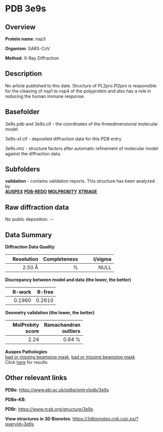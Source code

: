 # PDB 3e9s

## Overview

**Protein name**: nsp3

**Organism**: SARS-CoV

**Method**: X-Ray Diffraction

## Description

No article published to this date. Structure of PL2pro.Pl2pro is responsible for the cleaving of nsp1 to nsp4 of the polyprotein and also has a role in reducing the human immune response.

## Basefolder

3e9s.pdb and 3e9s.cif - the coordinates of the threedimensional molecular model

3e9s-sf.cif - deposited diffraction data for this PDB entry

3e9s.mtz - structure factors after automatic refinement of molecular model against the diffraction data.

## Subfolders





**validation** - contains validation reports. This structure has been analyzed by <br>[**AUSPEX**](https://github.com/thorn-lab/coronavirus_structural_task_force/tree/master/pdb/nsp3/SARS-CoV/3e9s/validation/auspex) [**PDB-REDO**](https://github.com/thorn-lab/coronavirus_structural_task_force/tree/master/pdb/nsp3/SARS-CoV/3e9s/validation/pdb-redo) [**MOLPROBITY**](https://github.com/thorn-lab/coronavirus_structural_task_force/tree/master/pdb/nsp3/SARS-CoV/3e9s/validation/molprobity) [**XTRIAGE**](https://github.com/thorn-lab/coronavirus_structural_task_force/blob/master/pdb/nsp3/SARS-CoV/3e9s/validation/Xtriage_output.log)  



## Raw diffraction data

No public deposition. --<br> 

## Data Summary
**Diffraction Data Quality**

|   | Resolution | Completeness| I/sigma |
|---|-------------:|----------------:|--------------:|
|   |2.50 Å|      %|<img width=50/>NULL |

**Discrepancy between model and data (the lower, the better)**

|   | **R-work**| **R-free**   
|---|-------------:|----------------:|           
||  0.1960|  0.2610|

**Geometry validation (the lower, the better)**

|   |**MolProbity<br>score**| **Ramachandran<br>outliers** 
|---|-------------:|----------------:|
||  2.24|  0.64 %|

**Auspex Pathologies**<br> [bad or missing beamstop mask](https://www.auspex.de/pathol/#2), [bad or missing beamstop mask](https://www.auspex.de/pathol/#2)<br>Click [here](https://github.com/thorn-lab/coronavirus_structural_task_force/blob/master/pdb/nsp3/SARS-CoV/3e9s/validation/auspex/3e9s_auspex_comments.txt)  for results

 



## Other relevant links 
**PDBe**:  https://www.ebi.ac.uk/pdbe/entry/pdb/3e9s

**PDBe-KB**:  
 
**PDBr**: https://www.rcsb.org/structure/3e9s 

**View structures in 3D Bionotes**: https://3dbionotes.cnb.csic.es/?queryId=3e9s

